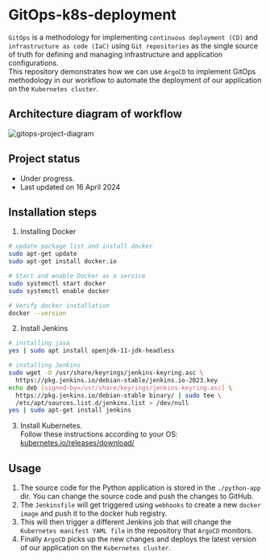 # GitOps-k8s-deployment

``GitOps`` is a methodology for implementing ``continuous deployment (CD)`` and ``infrastructure as code (IaC)`` using ``Git repositories`` as the single source of truth for defining and managing infrastructure and application configurations.  
This repository demonstrates how we can use ``ArgoCD`` to implement GitOps methodology in our workflow to automate the deployment of our application on the ``Kubernetes cluster``.

## Architecture diagram of workflow
![gitops-project-diagram](https://github.com/TusharThapliyal/GitOps-k8s-deployment/assets/75366942/32dbf48e-9d28-4305-9688-65887e039095)

## Project status
- Under progress.
- Last updated on 16 April 2024

## Installation steps

1. Installing Docker

```bash
# update package list and install docker 
sudo apt-get update
sudo apt-get install docker.io

# Start and enable Docker as a service
sudo systemctl start docker
sudo systemctl enable docker

# Verify docker installation
docker --version
```
2. Install Jenkins
```bash
# installing java
yes | sudo apt install openjdk-11-jdk-headless

# installing Jenkins
sudo wget -O /usr/share/keyrings/jenkins-keyring.asc \
  https://pkg.jenkins.io/debian-stable/jenkins.io-2023.key
echo deb [signed-by=/usr/share/keyrings/jenkins-keyring.asc] \
  https://pkg.jenkins.io/debian-stable binary/ | sudo tee \
  /etc/apt/sources.list.d/jenkins.list > /dev/null
yes | sudo apt-get install jenkins
```
3. Install Kubernetes.  
Follow these instructions according to your OS: 
[kubernetes.io/releases/download/](https://kubernetes.io/releases/download/)

## Usage
1. The source code for the Python application is stored in the ``./python-app`` dir. You can change the source code and push the changes to GitHub. 
2. The ``Jenkinsfile`` will get triggered using ``webhooks`` to create a new ``docker image`` and push it to the docker hub registry.
3. This will then trigger a different Jenkins job that will change the ``Kubernetes manifest YAML file`` in the repository that ``ArgoCD`` monitors.
4. Finally ``ArgoCD`` picks up the new changes and deploys the latest version of our application on the ``Kubernetes cluster``. 
